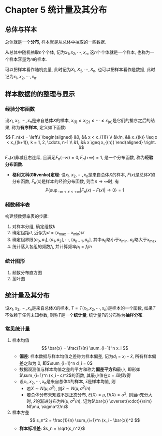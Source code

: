 # Chapter 5 统计量及其分布

## 总体与样本

总体就是一个**分布**, 样本就是从总体中抽取的一些数据.

从总体中随机抽取$n$个个体, 记为$x_1, x_2, \cdots, x_n$, 这$n$个个体就是一个样本, 也称为一个样本容量为$n$的样本.

可以把样本看作随机变量, 此时记为$X_1, X_2, \cdots, X_n$, 也可以把样本看作是数据, 此时记为$x_1, x_2, \cdots, x_n$.

## 样本数据的的整理与显示

### 经验分布函数

设$x_1, x_2, \cdots, x_n$是来自总体$X$的样本, $x_{(1)} \leq x_{(2)} \leq \cdots \leq x_{(n)}$是它们的排序之后的结果, 称为**有序样本**, 定义如下函数:

$$
F_n(x) = \left\{
\begin{aligned}
&0, && x < x_{(1)} \\
&k/n, && x_{(k)} \leq x < x_{(k+1)}, k = 1, 2, \cdots, n-1 \\
&1, && x \geq x_{(n)}
\end{aligned}
\right.
$$

$F_n(x)$非减且右连续, 且满足$F_n(-\infty) = 0, F_n(+\infty) = 1$, 是一个分布函数, 称为**经验分布函数**.

- **格利文科(Glivenko)定理**: 设$x_1, x_2, \cdots, x_n$是来自总体$X$的样本, $F(x)$是总体$X$的分布函数, $F_n(x)$是样本的经验分布函数, 则当$n \to \infty$时, 有
  $$
  P\left\{\sup_{-\infty < x < +\infty} |F_n(x) - F(x)| \to 0\right\} = 1
  $$

### 频数频率表

构建频数频率表的步骤:

1. 对样本分组, 确定组数$k$
2. 确定组距$d$, 近似为$d = (x_{\max} - x_{\min})/k$
3. 确定组界限$(a_0, a_1], (a_1, a_2], \cdots, (a_{k-1}, a_k]$, 其中$a_0$略小于$x_{\min}$, $a_k$略大于$x_{\max}$
4. 统计落入各组的频数$f_i$, 并计算频率$p_i = f_i/n$

### 统计图形

1. 频数分布直方图
2. 茎叶图

## 统计量及其分布

设$x_1, x_2, \cdots, x_n$是来自总体$X$的样本, $T = T(x_1, x_2, \cdots, x_n)$是样本的一个函数, 如果$T$不依赖于任何未知参数, 则称$T$是一个**统计量**, 统计量$T$的分布称为**抽样分布**.

### 常见统计量

1. 样本均值
   $$
   \bar{x} = \frac{1}{n} \sum_{i=1}^n x_i
   $$
   - **偏差**: 样本数据与样本均值之差称为样本偏差, 记为$d_i = x_i - \bar{x}$, 所有样本偏差之和为 0, 即$\sum_{i=1}^n d_i = 0$
   - 数据观测值与样本均值之差的平方和称为**偏差平方和**最小, 即形如$\sum_{i=1}^n (x_i - c)^2$的函数, 其最小值在$c = \bar{x}$时取得
   - 设$x_1, x_2, \cdots, x_n$是来自总体$X$的样本, $\bar{x}$是样本均值, 则
     - 若$X \sim N(\mu, \sigma^2)$, 则$\bar{x} \sim N(\mu, \sigma^2/n)$
     - 若总体分布未知或不是正态分布, $E(X) = \mu, D(X) = \sigma^2$, 则当$n$充分大时, $\bar{x}$的渐进分布为$N(\mu, \sigma^2/n)$, 记为$\bar{x} \overset{\cdot}{\sim} N(\mu, \sigma^2/n)$
2. 样本方差
   $$
   s_n^2 = \frac{1}{n} \sum_{i=1}^n (x_i - \bar{x})^2
   $$
   - **样本标准差**: $s_n = \sqrt{s_n^2}$
